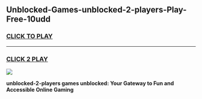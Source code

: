 
## Unblocked-Games-unblocked-2-players-Play-Free-10udd
<h3>
<a href="https://premium76.site?title=unblocked-2-players&ref=18A1">CLICK TO PLAY</a></h3>
<hr>

<h3>
<a href="https://premium76.site?title=unblocked-2-players&ref=18A1">CLICK 2 PLAY</a>
  
</h3>

<a href="https://premium76.site?title=unblocked-2-players&ref=18A1"><img src="https://clearcache.store/games.png"></a>


**unblocked-2-players games unblocked: Your Gateway to Fun and Accessible Online Gaming**
